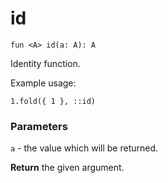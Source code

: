 # id

`fun <A> id(a: A): A`

Identity function.

Example usage:

```
1.fold({ 1 }, ::id)
```

### Parameters

`a` - the value which will be returned.

**Return**
the given argument.

